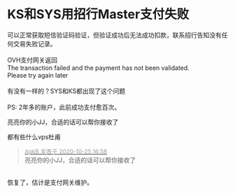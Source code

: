 # KS和SYS用招行Master支付失败


可以正常获取短信验证码验证，但验证成功后无法成功扣款，联系招行告知没有任何交易失败记录。<br />
<br />
OVH支付网关返回<br />
The transaction failed and the payment has not been validated.<br />
Please try again later<br />
<br />
有没有一样的？SYS和KS都出现了这个问题<br />
<br />
PS: 2年多的账户，此前成功支付愈百次。

亮亮你的小JJ，合适的话可以帮你接收了 <img src="static/image/smiley/default/lol.gif" smilieid="12" border="0" alt="" />

都有些什么vps杜甫

<div class="quote"><blockquote><font size="2"><a href="https://www.hostloc.com/forum.php?mod=redirect&amp;goto=findpost&amp;pid=9350433&amp;ptid=758315" target="_blank"><font color="#999999">ApkB 发表于 2020-10-25 16:58</font></a></font><br />
亮亮你的小JJ，合适的话可以帮你接收了</blockquote></div><br />
恢复了，估计是支付网关维护。
